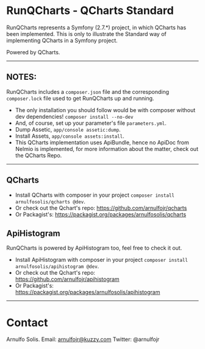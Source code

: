 RunQCharts - QCharts Standard
=============================
RunQCharts represents a Symfony (2.7.*) project, in which QCharts
has been implemented. This is only to illustrate the Standard way
of implementing QCharts in a Symfony project.

Powered by QCharts.

--------------------------------------------------

NOTES:
------

RunQCharts includes a ```composer.json``` file and the corresponding
```composer.lock``` file used to get RunQCharts up and running.
- The only installation you should follow would be with composer without
dev dependencies!
```composer install --no-dev```
- And, of course, set up your parameter's file ```parameters.yml```.
- Dump Assetic, ```app/console assetic:dump```.
- Install Assets, ```app/console assets:install```.
- This QCharts implementation uses ApiBundle, hence no ApiDoc from
Nelmio is implemented, for more information about the matter, check out
the QCharts Repo.

--------------------------------------------------

QCharts
-------
- Install QCharts with composer in your project ```composer install arnulfosolis/qcharts @dev```.
- Or check out the Qchart's repo: https://github.com/arnulfojr/qcharts
- Or Packagist's: https://packagist.org/packages/arnulfosolis/qcharts

ApiHistogram
------------
RunQCharts is powered by ApiHistogram too, feel free to check it out.
- Install ApiHistogram with composer in your project ```composer install arnulfosolis/apihistogram @dev```.
- Or check out the Qchart's repo: https://github.com/arnulfojr/apihistogram
- Or Packagist's: https://packagist.org/packages/arnulfosolis/apihistogram

---------------------------------------------------

Contact
=======
Arnulfo Solis.
Email: arnulfojr@kuzzy.com
Twitter: @arnulfojr